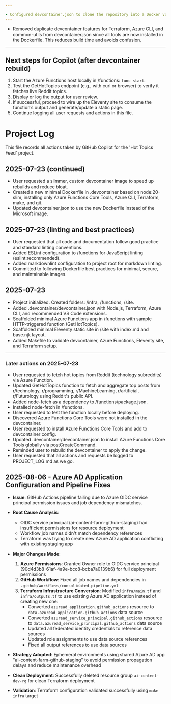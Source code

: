 ```yaml
---

- Configured devcontainer.json to clone the repository into a Docker volume by default for optimal file I/O performance (especially for Terraform and similar tools).
---
```


- Removed duplicate devcontainer features for Terraform, Azure CLI, and common-utils from devcontainer.json since all tools are now installed in the Dockerfile. This reduces build time and avoids confusion.
---

## Next steps for Copilot (after devcontainer rebuild)

1. Start the Azure Functions host locally in /functions: `func start`.
2. Test the GetHotTopics endpoint (e.g., with curl or browser) to verify it fetches live Reddit topics.
3. Display or log the output for user review.
4. If successful, proceed to wire up the Eleventy site to consume the function’s output and generate/update a static page.
5. Continue logging all user requests and actions in this file.

# Project Log

This file records all actions taken by GitHub Copilot for the 'Hot Topics Feed' project.

## 2025-07-23 (continued)

- User requested a slimmer, custom devcontainer image to speed up rebuilds and reduce bloat.
- Created a new minimal Dockerfile in .devcontainer based on node:20-slim, installing only Azure Functions Core Tools,
  Azure CLI, Terraform, make, and git.
- Updated devcontainer.json to use the new Dockerfile instead of the Microsoft image.

## 2025-07-23 (linting and best practices)

- User requested that all code and documentation follow good practice and standard linting conventions.
- Added ESLint configuration to /functions for JavaScript linting (eslint:recommended).
- Added markdownlint configuration to project root for markdown linting.
- Committed to following Dockerfile best practices for minimal, secure, and maintainable images.

## 2025-07-23

- Project initialized. Created folders: /infra, /functions, /site.
- Added .devcontainer/devcontainer.json with Node.js, Terraform, Azure CLI, and recommended VS Code extensions.
- Scaffolded minimal Azure Functions app in /functions with sample HTTP-triggered function (GetHotTopics).
- Scaffolded minimal Eleventy static site in /site with index.md and base.njk layout.
- Added Makefile to validate devcontainer, Azure Functions, Eleventy site, and Terraform setup.

---

### Later actions on 2025-07-23

- User requested to fetch hot topics from Reddit (technology subreddits) via Azure Function.
- Updated GetHotTopics function to fetch and aggregate top posts from r/technology, r/programming, r/MachineLearning,
  r/artificial, r/Futurology using Reddit's public API.
- Added node-fetch as a dependency to /functions/package.json.
- Installed node-fetch in /functions.
- User requested to test the function locally before deploying.
- Discovered Azure Functions Core Tools were not installed in the devcontainer.
- User requested to install Azure Functions Core Tools and add to devcontainer config.
- Updated .devcontainer/devcontainer.json to install Azure Functions Core Tools globally via postCreateCommand.
- Reminded user to rebuild the devcontainer to apply the change.
- User requested that all actions and requests be logged to PROJECT_LOG.md as we go.

## 2025-08-06 - Azure AD Application Configuration and Pipeline Fixes

- **Issue**: GitHub Actions pipeline failing due to Azure OIDC service principal permission issues and job dependency mismatches.
- **Root Cause Analysis**: 
  - OIDC service principal (ai-content-farm-github-staging) had insufficient permissions for resource deployment
  - Workflow job names didn't match dependency references
  - Terraform was trying to create new Azure AD application conflicting with existing staging app

- **Major Changes Made**:
  1. **Azure Permissions**: Granted Owner role to OIDC service principal (90d4d3b8-61af-4a9e-bcc8-bcba7a0139b6) for full deployment permissions
  2. **GitHub Workflow**: Fixed all job names and dependencies in `.github/workflows/consolidated-pipeline.yml`
  3. **Terraform Infrastructure Conversion**: Modified `infra/main.tf` and `infra/outputs.tf` to use existing Azure AD application instead of creating new one:
     - Converted `azuread_application.github_actions` resource to `data.azuread_application.github_actions` data source
     - Converted `azuread_service_principal.github_actions` resource to `data.azuread_service_principal.github_actions` data source
     - Updated all federated identity credentials to reference data sources
     - Updated role assignments to use data source references
     - Fixed all output references to use data sources

- **Strategy Adopted**: Ephemeral environments using shared Azure AD app "ai-content-farm-github-staging" to avoid permission propagation delays and reduce maintenance overhead

- **Clean Deployment**: Successfully deleted resource group `ai-content-dev-rg` for clean Terraform deployment

- **Validation**: Terraform configuration validated successfully using `make infra` target
